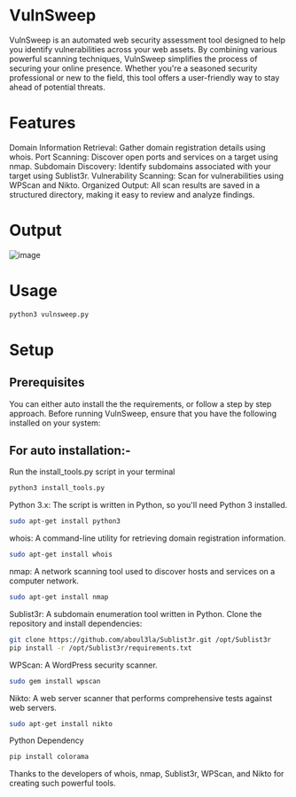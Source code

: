 # VulnSweep

VulnSweep is an automated web security assessment tool designed to help you identify vulnerabilities across your web assets. By combining various powerful scanning techniques, VulnSweep simplifies the process of securing your online presence. Whether you're a seasoned security professional or new to the field, this tool offers a user-friendly way to stay ahead of potential threats.

# Features

Domain Information Retrieval: Gather domain registration details using whois.
Port Scanning: Discover open ports and services on a target using nmap.
Subdomain Discovery: Identify subdomains associated with your target using Sublist3r.
Vulnerability Scanning: Scan for vulnerabilities using WPScan and Nikto.
Organized Output: All scan results are saved in a structured directory, making it easy to review and analyze findings.



# Output
![image](https://github.com/user-attachments/assets/7b95c29f-adeb-4410-93a7-5f6b34988bb1)



# Usage
```bash
python3 vulnsweep.py
```

# Setup
## Prerequisites
You can either auto install the the requirements, or follow a step by step approach. 
Before running VulnSweep, ensure that you have the following installed on your system:

## For auto installation:-
Run the install_tools.py script in your terminal
```bash
python3 install_tools.py
```


Python 3.x: The script is written in Python, so you'll need Python 3 installed.
```bash
sudo apt-get install python3
```

whois: A command-line utility for retrieving domain registration information.
```bash
sudo apt-get install whois
```

nmap: A network scanning tool used to discover hosts and services on a computer network.
```bash
sudo apt-get install nmap
```

Sublist3r: A subdomain enumeration tool written in Python.
Clone the repository and install dependencies:
```bash
git clone https://github.com/aboul3la/Sublist3r.git /opt/Sublist3r
pip install -r /opt/Sublist3r/requirements.txt
```

WPScan: A WordPress security scanner.
```bash
sudo gem install wpscan
```

Nikto: A web server scanner that performs comprehensive tests against web servers.
```bash
sudo apt-get install nikto
```

Python Dependency
```bash
pip install colorama
```


Thanks to the developers of whois, nmap, Sublist3r, WPScan, and Nikto for creating such powerful tools.
